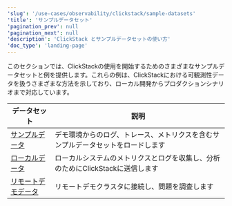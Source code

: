 ```yaml
---
'slug': '/use-cases/observability/clickstack/sample-datasets'
'title': 'サンプルデータセット'
'pagination_prev': null
'pagination_next': null
'description': 'ClickStack とサンプルデータセットの使い方'
'doc_type': 'landing-page'
---
```


このセクションでは、ClickStackの使用を開始するためのさまざまなサンプルデータセットと例を提供します。これらの例は、ClickStackにおける可観測性データを扱うさまざまな方法を示しており、ローカル開発からプロダクションシナリオまで対応しています。

| データセット | 説明 |
|--------------|------|
| [サンプルデータ](sample-data.md) | デモ環境からのログ、トレース、メトリクスを含むサンプルデータセットをロードします |
| [ローカルデータ](local-data.md) | ローカルシステムのメトリクスとログを収集し、分析のためにClickStackに送信します |
| [リモートデモデータ](remote-demo-data.md) | リモートデモクラスタに接続し、問題を調査します |
